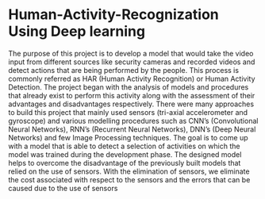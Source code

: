 # Human-Activity-Recognization Using Deep learning
The purpose of this project is to develop a model that would take the video input from 
different sources like security cameras and recorded videos and detect actions that are being 
performed by the people. This process is commonly referred as HAR (Human Activity 
Recognition) or Human Activity Detection. The project began with the analysis of models 
and procedures that already exist to perform this activity along with the assessment of their 
advantages and disadvantages respectively. There were many approaches to build this 
project that mainly used sensors (tri-axial accelerometer and gyroscope) and various 
modelling procedures such as CNN’s (Convolutional Neural Networks), RNN’s (Recurrent 
Neural Networks), DNN’s (Deep Neural Networks) and few Image Processing techniques. 
The goal is to come up with a model that is able to detect a selection of activities on which 
the model was trained during the development phase. The designed model helps to 
overcome the disadvantage of the previously built models that relied on the use of sensors. 
With the elimination of sensors, we eliminate the cost associated with respect to the sensors 
and the errors that can be caused due to the use of sensors
